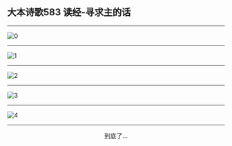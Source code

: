
## 大本诗歌583 读经-寻求主的话
        
<div id="aplayer0"></div>

---

<img alt="0" data-original="https://cdn.jsdelivr.net/gh/k34869/shi/data/d0582/0">

---

<img alt="1" data-original="https://cdn.jsdelivr.net/gh/k34869/shi/data/d0582/1">

---

<img alt="2" data-original="https://cdn.jsdelivr.net/gh/k34869/shi/data/d0582/2">

---

<img alt="3" data-original="https://cdn.jsdelivr.net/gh/k34869/shi/data/d0582/3">

---

<img alt="4" data-original="https://cdn.jsdelivr.net/gh/k34869/shi/data/d0582/4">

---

<p style="text-align: center">到底了...</p>

<script src="/js/dist-view.js"></script>

<script>
MAIN.id = 'd0582';
        
const ap0 = new APlayer({
    container: document.getElementById('aplayer0'),
    volume: 1,
    loop: 'none',
    preload: 'none',
    audio: [{
        name: '大本诗歌583.mp3',
        artist: '大本诗歌',
        url: 'https://res.wx.qq.com/voice/getvoice?mediaid=MzI0NTk3MDM5M18yMjQ3NDk1MDE1',
        cover: '/favicon'
    }]
});
</script>
